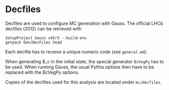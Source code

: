 
# Decfiles

Decfiles are used to configure MC generation with Gauss.
The official LHCb decfiles (2012) can be retrieved with

    SetupProject Gauss v45r5 --build-env
    getpack Gen/DecFiles head

Each decfile has to receive a unique numeric code (see `general.md`).

When generating B_c in the initial state, the special generator `BcVegPy` has to be used.
When running Gauss, the usual Pythia options then have to be replaced with the BcVegPy options.

Copies of the decfiles used for this analysis are located under `mc/decfiles`.

